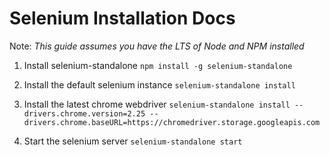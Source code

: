 Selenium Installation Docs
==========

Note: *This guide assumes you have the LTS of Node and NPM installed*

1. Install selenium-standalone
```npm install -g selenium-standalone```

2. Install the default selenium instance
```selenium-standalone install```

3. Install the latest chrome webdriver
```selenium-standalone install --drivers.chrome.version=2.25 --drivers.chrome.baseURL=https://chromedriver.storage.googleapis.com```

4. Start the selenium server
```selenium-standalone start```
